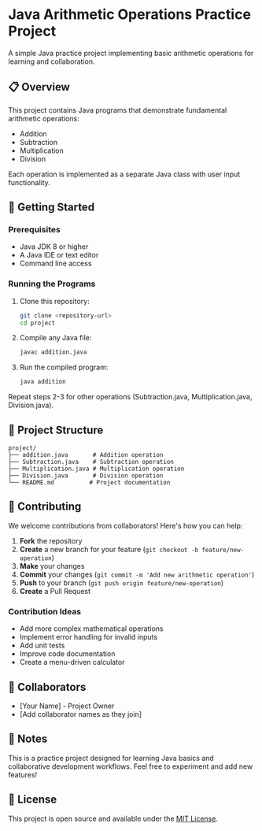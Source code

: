 # Java Arithmetic Operations Practice Project

A simple Java practice project implementing basic arithmetic operations for learning and collaboration.

## 📋 Overview

This project contains Java programs that demonstrate fundamental arithmetic operations:
- Addition
- Subtraction
- Multiplication
- Division

Each operation is implemented as a separate Java class with user input functionality.

## 🚀 Getting Started

### Prerequisites
- Java JDK 8 or higher
- A Java IDE or text editor
- Command line access

### Running the Programs

1. Clone this repository:
   ```bash
   git clone <repository-url>
   cd project
   ```

2. Compile any Java file:
   ```bash
   javac addition.java
   ```

3. Run the compiled program:
   ```bash
   java addition
   ```

Repeat steps 2-3 for other operations (Subtraction.java, Multiplication.java, Division.java).

## 📁 Project Structure

```
project/
├── addition.java       # Addition operation
├── Subtraction.java    # Subtraction operation
├── Multiplication.java # Multiplication operation
├── Division.java       # Division operation
└── README.md          # Project documentation
```

## 🤝 Contributing

We welcome contributions from collaborators! Here's how you can help:

1. **Fork** the repository
2. **Create** a new branch for your feature (`git checkout -b feature/new-operation`)
3. **Make** your changes
4. **Commit** your changes (`git commit -m 'Add new arithmetic operation'`)
5. **Push** to your branch (`git push origin feature/new-operation`)
6. **Create** a Pull Request

### Contribution Ideas
- Add more complex mathematical operations
- Implement error handling for invalid inputs
- Add unit tests
- Improve code documentation
- Create a menu-driven calculator

## 👥 Collaborators

- [Your Name] - Project Owner
- [Add collaborator names as they join]

## 📝 Notes

This is a practice project designed for learning Java basics and collaborative development workflows. Feel free to experiment and add new features!

## 📄 License

This project is open source and available under the [MIT License](LICENSE).